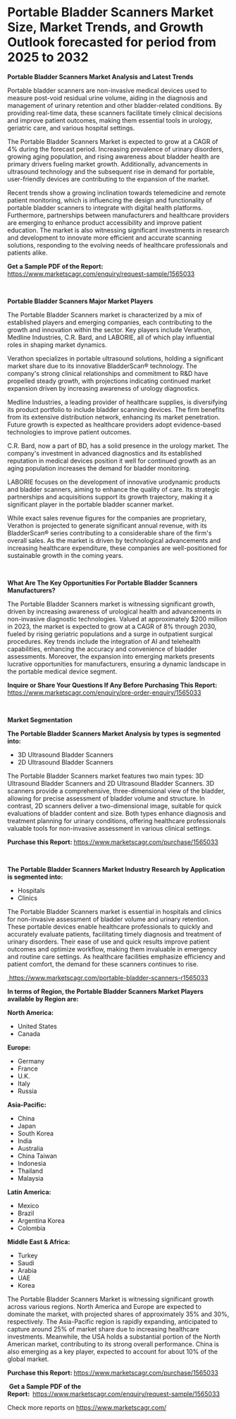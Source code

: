 <p><h1>Portable Bladder Scanners Market Size, Market Trends, and Growth Outlook forecasted for period from 2025 to 2032</h1></p><p><strong>Portable Bladder Scanners Market Analysis and Latest Trends</strong></p>
<p><p>Portable bladder scanners are non-invasive medical devices used to measure post-void residual urine volume, aiding in the diagnosis and management of urinary retention and other bladder-related conditions. By providing real-time data, these scanners facilitate timely clinical decisions and improve patient outcomes, making them essential tools in urology, geriatric care, and various hospital settings.</p><p>The Portable Bladder Scanners Market is expected to grow at a CAGR of 4% during the forecast period. Increasing prevalence of urinary disorders, growing aging population, and rising awareness about bladder health are primary drivers fueling market growth. Additionally, advancements in ultrasound technology and the subsequent rise in demand for portable, user-friendly devices are contributing to the expansion of the market.</p><p>Recent trends show a growing inclination towards telemedicine and remote patient monitoring, which is influencing the design and functionality of portable bladder scanners to integrate with digital health platforms. Furthermore, partnerships between manufacturers and healthcare providers are emerging to enhance product accessibility and improve patient education. The market is also witnessing significant investments in research and development to innovate more efficient and accurate scanning solutions, responding to the evolving needs of healthcare professionals and patients alike.</p></p>
<p><strong>Get a Sample PDF of the Report:&nbsp;</strong> <a href="https://www.marketscagr.com/enquiry/request-sample/1565033?utm_campaign=2796&utm_medium=2&utm_source=Github&utm_content=ia&utm_term=04032025&utm_id=portable-bladder-scanners">https://www.marketscagr.com/enquiry/request-sample/1565033</a></p>
<p>&nbsp;</p>
<p><strong>Portable Bladder Scanners Major Market Players</strong></p>
<p><p>The Portable Bladder Scanners market is characterized by a mix of established players and emerging companies, each contributing to the growth and innovation within the sector. Key players include Verathon, Medline Industries, C.R. Bard, and LABORIE, all of which play influential roles in shaping market dynamics.</p><p>Verathon specializes in portable ultrasound solutions, holding a significant market share due to its innovative BladderScan® technology. The company's strong clinical relationships and commitment to R&D have propelled steady growth, with projections indicating continued market expansion driven by increasing awareness of urology diagnostics.</p><p>Medline Industries, a leading provider of healthcare supplies, is diversifying its product portfolio to include bladder scanning devices. The firm benefits from its extensive distribution network, enhancing its market penetration. Future growth is expected as healthcare providers adopt evidence-based technologies to improve patient outcomes.</p><p>C.R. Bard, now a part of BD, has a solid presence in the urology market. The company's investment in advanced diagnostics and its established reputation in medical devices position it well for continued growth as an aging population increases the demand for bladder monitoring.</p><p>LABORIE focuses on the development of innovative urodynamic products and bladder scanners, aiming to enhance the quality of care. Its strategic partnerships and acquisitions support its growth trajectory, making it a significant player in the portable bladder scanner market.</p><p>While exact sales revenue figures for the companies are proprietary, Verathon is projected to generate significant annual revenue, with its BladderScan® series contributing to a considerable share of the firm's overall sales. As the market is driven by technological advancements and increasing healthcare expenditure, these companies are well-positioned for sustainable growth in the coming years.</p></p>
<p>&nbsp;</p>
<p><strong>What Are The Key Opportunities For Portable Bladder Scanners Manufacturers?</strong></p>
<p><p>The Portable Bladder Scanners market is witnessing significant growth, driven by increasing awareness of urological health and advancements in non-invasive diagnostic technologies. Valued at approximately $200 million in 2023, the market is expected to grow at a CAGR of 8% through 2030, fueled by rising geriatric populations and a surge in outpatient surgical procedures. Key trends include the integration of AI and telehealth capabilities, enhancing the accuracy and convenience of bladder assessments. Moreover, the expansion into emerging markets presents lucrative opportunities for manufacturers, ensuring a dynamic landscape in the portable medical device segment.</p></p>
<p><strong>Inquire or Share Your Questions If Any Before Purchasing This Report:</strong> <a href="https://www.marketscagr.com/enquiry/pre-order-enquiry/1565033?utm_campaign=2796&utm_medium=2&utm_source=Github&utm_content=ia&utm_term=04032025&utm_id=portable-bladder-scanners">https://www.marketscagr.com/enquiry/pre-order-enquiry/1565033</a></p>
<p>&nbsp;</p>
<p><strong>Market Segmentation</strong></p>
<p><strong>The Portable Bladder Scanners Market Analysis by types is segmented into:</strong></p>
<p><ul><li>3D Ultrasound Bladder Scanners</li><li>2D Ultrasound Bladder Scanners</li></ul></p>
<p><p>The Portable Bladder Scanners market features two main types: 3D Ultrasound Bladder Scanners and 2D Ultrasound Bladder Scanners. 3D scanners provide a comprehensive, three-dimensional view of the bladder, allowing for precise assessment of bladder volume and structure. In contrast, 2D scanners deliver a two-dimensional image, suitable for quick evaluations of bladder content and size. Both types enhance diagnosis and treatment planning for urinary conditions, offering healthcare professionals valuable tools for non-invasive assessment in various clinical settings.</p></p>
<p><strong>Purchase this Report:&nbsp;</strong><a href="https://www.marketscagr.com/purchase/1565033?utm_campaign=2796&utm_medium=2&utm_source=Github&utm_content=ia&utm_term=04032025&utm_id=portable-bladder-scanners">https://www.marketscagr.com/purchase/1565033</a></p>
<p>&nbsp;</p>
<p><strong>The Portable Bladder Scanners Market Industry Research by Application is segmented into:</strong></p>
<p><ul><li>Hospitals</li><li>Clinics</li></ul></p>
<p><p>The Portable Bladder Scanners market is essential in hospitals and clinics for non-invasive assessment of bladder volume and urinary retention. These portable devices enable healthcare professionals to quickly and accurately evaluate patients, facilitating timely diagnosis and treatment of urinary disorders. Their ease of use and quick results improve patient outcomes and optimize workflow, making them invaluable in emergency and routine care settings. As healthcare facilities emphasize efficiency and patient comfort, the demand for these scanners continues to rise.</p></p>
<p><a href="https://www.marketscagr.com/portable-bladder-scanners-r1565033?utm_campaign=2796&utm_medium=2&utm_source=Github&utm_content=ia&utm_term=04032025&utm_id=portable-bladder-scanners">&nbsp;https://www.marketscagr.com/portable-bladder-scanners-r1565033</a></p>
<p><strong>In terms of Region, the Portable Bladder Scanners Market Players available by Region are:</strong></p>
<p>
    <p> <strong> North America: </strong>
        <ul>
            <li>United States</li>
            <li>Canada</li>
        </ul>
        </p> 
    <p> <strong> Europe: </strong>
        <ul>
            <li>Germany</li>
            <li>France</li>
            <li>U.K.</li>
            <li>Italy</li>
            <li>Russia</li>
        </ul>
        </p> 
    <p> <strong> Asia-Pacific: </strong>
        <ul>
            <li>China</li>
            <li>Japan</li>
            <li>South Korea</li>
            <li>India</li>
            <li>Australia</li>
            <li>China Taiwan</li>
            <li>Indonesia</li>
            <li>Thailand</li>
            <li>Malaysia</li>
        </ul>
        </p> 
    <p> <strong> Latin America: </strong>
        <ul>
            <li>Mexico</li>
            <li>Brazil</li>
            <li>Argentina Korea</li>
            <li>Colombia</li>
        </ul>
        </p> 
    <p> <strong> Middle East & Africa: </strong>
        <ul>
            <li>Turkey</li>
            <li>Saudi</li>
            <li>Arabia</li>
            <li>UAE</li>
            <li>Korea</li>
        </ul>
    </p>
    </p>
<p><p>The Portable Bladder Scanners Market is witnessing significant growth across various regions. North America and Europe are expected to dominate the market, with projected shares of approximately 35% and 30%, respectively. The Asia-Pacific region is rapidly expanding, anticipated to capture around 25% of market share due to increasing healthcare investments. Meanwhile, the USA holds a substantial portion of the North American market, contributing to its strong overall performance. China is also emerging as a key player, expected to account for about 10% of the global market.</p></p>
<p><strong>Purchase this Report: </strong><a href="https://www.marketscagr.com/purchase/1565033?utm_campaign=2796&utm_medium=2&utm_source=Github&utm_content=ia&utm_term=04032025&utm_id=portable-bladder-scanners">https://www.marketscagr.com/purchase/1565033</a></p>
<p>&nbsp;<strong>Get a Sample PDF of the Report:&nbsp;&nbsp;</strong><a href="https://www.marketscagr.com/enquiry/request-sample/1565033?utm_campaign=2796&utm_medium=2&utm_source=Github&utm_content=ia&utm_term=04032025&utm_id=portable-bladder-scanners">https://www.marketscagr.com/enquiry/request-sample/1565033</a></p>
<p><strong></strong></p>
<p>Check more reports on <a href="https://www.marketscagr.com/?utm_campaign=2796&utm_medium=2&utm_source=Github&utm_content=ia&utm_term=04032025&utm_id=portable-bladder-scanners">https://www.marketscagr.com/</a></p>